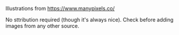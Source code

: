 Illustrations from https://www.manypixels.co/

No sttribution required (though it's always nice). Check before adding images from any other source.
